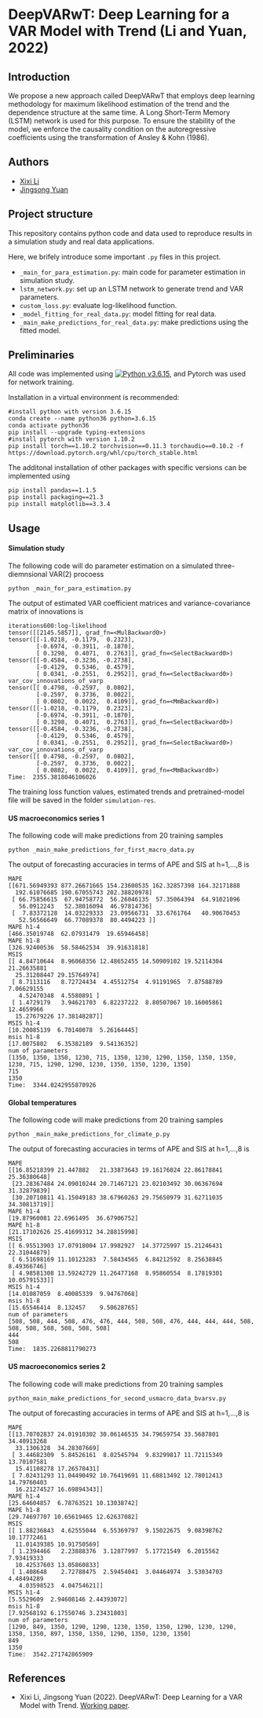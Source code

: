 # DeepVARwT: Deep Learning for a VAR Model with Trend (Li and Yuan, 2022)
## Introduction
We propose a new approach called DeepVARwT that employs deep learning methodology for maximum likelihood estimation of the trend and the dependence structure at the same time. A Long Short-Term Memory (LSTM) network is used for this purpose. To ensure the stability of the model, we enforce the causality condition on the autoregressive coefficients using the transformation of Ansley & Kohn (1986). 

Authors
-------

-   [Xixi Li](https://lixixibj.github.io/)
-   [Jingsong Yuan](https://www.research.manchester.ac.uk/portal/jingsong.yuan.html)

## Project structure
This repository contains python code and data used to reproduce results in a simulation study and real data applications.

Here, we brifely introduce some important `.py` files in this project.

- `_main_for_para_estimation.py`: main code for parameter estimation in simulation study.
- `lstm_network.py`: set up an LSTM network to generate trend and VAR parameters.
- `custom_loss.py`: evaluate log-likelihood function.
- `_model_fitting_for_real_data.py`: model fitting for real data.
- `_main_make_predictions_for_real_data.py`: make predictions using the fitted model.


## Preliminaries
All code was implemented using 
[![Python v3.6.15](https://img.shields.io/badge/python-v3.6.15-blue.svg)](https://www.python.org/downloads/release/python-3615/), and Pytorch was used for network training.

Installation in a virtual environment is recommended:
```
#install python with version 3.6.15
conda create --name python36 python=3.6.15
conda activate python36
pip install --upgrade typing-extensions
#install pytorch with version 1.10.2
pip install torch==1.10.2 torchvision==0.11.3 torchaudio==0.10.2 -f https://download.pytorch.org/whl/cpu/torch_stable.html

```

The additonal installation of other packages with specific versions can be implemented using
```
pip install pandas==1.1.5 
pip install packaging==21.3 
pip install matplotlib==3.3.4
```
## Usage
#### Simulation study
The following code will do parameter estimation on a simulated three-diemnsional VAR(2) procoess
```
python _main_for_para_estimation.py
```
The output of estimated VAR coefficient matrices and variance-covariance matrix of innovations is 
```
iterations600:log-likelihood
tensor([[2145.5857]], grad_fn=<MulBackward0>)
tensor([[-1.0218, -0.1179,  0.2323],
        [-0.6974, -0.3911, -0.1870],
        [ 0.3298,  0.4071,  0.2763]], grad_fn=<SelectBackward0>)
tensor([[-0.4584, -0.3236, -0.2738],
        [-0.4129,  0.5346,  0.4579],
        [ 0.0341, -0.2551,  0.2952]], grad_fn=<SelectBackward0>)
var_cov_innovations_of_varp
tensor([[ 0.4798, -0.2597,  0.0802],
        [-0.2597,  0.3736,  0.0022],
        [ 0.0802,  0.0022,  0.4109]], grad_fn=<MmBackward0>)
tensor([[-1.0218, -0.1179,  0.2323],
        [-0.6974, -0.3911, -0.1870],
        [ 0.3298,  0.4071,  0.2763]], grad_fn=<SelectBackward0>)
tensor([[-0.4584, -0.3236, -0.2738],
        [-0.4129,  0.5346,  0.4579],
        [ 0.0341, -0.2551,  0.2952]], grad_fn=<SelectBackward0>)
var_cov_innovations_of_varp
tensor([[ 0.4798, -0.2597,  0.0802],
        [-0.2597,  0.3736,  0.0022],
        [ 0.0802,  0.0022,  0.4109]], grad_fn=<MmBackward0>)
Time:  2355.3818046106026
```
The training loss function values, estimated trends and pretrained-model file will be saved in the folder `simulation-res`.
#### US macroeconomics series 1
The following code will make predictions from 20 training samples
```
python _main_make_predictions_for_first_macro_data.py
```
The output of forecasting accuracies in terms of APE and SIS at h=1,...,8 is 
```
MAPE
[[671.56949393 877.26671665 154.23600535 162.32857398 164.32171888
  192.61076685 190.67055743 202.38820978]
 [ 66.75856615  67.94758772  56.26046135  57.35064394  64.91021096
   56.0912243   52.38016094  46.97814736]
 [  7.83372128  14.03229333  23.09566731  33.6761764   40.90670453
   52.56566649  66.77089378  80.4494223 ]]
MAPE h1-4
[466.35019748  62.07931479  19.65946458]
MAPE h1-8
[326.92400536  58.58462534  39.91631818]
MSIS
[[ 4.84710644  8.96068356 12.48652455 14.50909102 19.52114304 21.26635881
  25.31208447 29.15764974]
 [ 8.7113116   8.72724434  4.45512754  4.91191965  7.87588789  7.06629155
   4.52470348  4.5580891 ]
 [ 1.4729179   3.94621703  6.82237222  8.80507067 10.16005861 12.4659966
  15.27679226 17.38148287]]
MSIS h1-4
[10.20085139  6.70140078  5.26164445]
msis h1-8
[17.0075802   6.35382189  9.54136352]
num of parameters
[1350, 1350, 1350, 1230, 715, 1350, 1230, 1290, 1350, 1350, 1350, 1230, 715, 1290, 1290, 1230, 1350, 1350, 1230, 1350]
715
1350
Time:  3344.0242955870926
```

#### Global temperatures
The following code will make predictions from 20 training samples
```
python _main_make_predictions_for_climate_p.py
```
The output of forecasting accuracies in terms of APE and SIS at h=1,...,8 is 
```
MAPE
[[16.85218399 21.447882   21.33873643 19.16176024 22.86178841 25.36380648]
 [23.28367484 24.09010244 20.71467121 23.02103492 30.06367694 31.32879839]
 [30.20710811 41.15049183 38.67960263 29.75650979 31.62711035 34.30813719]]
MAPE h1-4
[19.87960081 22.6961495  36.67906752]
MAPE h1-8
[21.17102626 25.41699312 34.28815998]
MSIS
[[ 6.95513903 17.07918004 17.9982927  14.37725997 15.21246431 22.31044879]
 [ 6.51698169 11.10123283  7.58434565  6.84212592  8.25638845  8.49366746]
 [ 4.98581308 13.59242729 11.26477168  8.95860554  8.17819301 10.05791533]]
MSIS h1-4
[14.01087059  8.40085339  9.94767068]
msis h1-8
[15.65546414  8.132457    9.50628765]
num of parameters
[508, 508, 444, 508, 476, 476, 444, 508, 508, 476, 444, 444, 444, 508, 508, 508, 508, 508, 508, 508]
444
508
Time:  1835.2268811790273
```

#### US macroeconomics series 2
The following code will make predictions from 20 training samples
```
python_main_make_predictions_for_second_usmacro_data_bvarsv.py
```
The output of forecasting accuracies in terms of APE and SIS at h=1,...,8 is 
```
MAPE
[[13.70702837 24.01910302 30.06146535 34.79659754 33.5687801  34.40913268
  33.1306328  34.28307669]
 [ 3.44682309  5.84526161  8.02545794  9.83299817 11.72115349 13.70107581
  15.41108278 17.26570431]
 [ 7.02431293 11.04490492 10.76419691 11.68813492 12.78012413 14.79760403
  16.21274527 16.69894343]]
MAPE h1-4
[25.64604857  6.78763521 10.13038742]
MAPE h1-8
[29.74697707 10.65619465 12.62637082]
MSIS
[[ 1.88236843  4.62555044  6.55369797  9.15022675  9.08398762 10.17772461
  11.01439385 10.91750569]
 [ 1.2394466   2.23888376  3.12877997  5.17721549  6.2015562   7.93419333
  10.42537603 13.05860833]
 [ 1.408648    2.72788475  2.59454041  3.04464974  3.53034703  4.48494289
   4.03598523  4.04754621]]
MSIS h1-4
[5.5529609  2.94608146 2.44393072]
msis h1-8
[7.92568192 6.17550746 3.23431803]
num of parameters
[1290, 849, 1350, 1290, 1290, 1230, 1350, 1350, 1290, 1230, 1290, 1350, 1350, 897, 1350, 1350, 1290, 1350, 1230, 1350]
849
1350
Time:  3542.271742865909
```

References
----------

- Xixi Li, Jingsong Yuan (2022).  DeepVARwT: Deep Learning for a VAR Model with Trend.  [Working paper](https://arxiv.org/abs/2209.10587).



